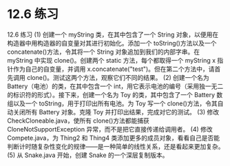 # 12.6 练习

12.6 练习
(1) 创建一个 myString 类，在其中包含了一个 String 对象，以便用在构造器中用构造器的自变量对其进行初始化。添加一个 toString()方法以及一个 concatenate()方法，令其将一个 String 对象追加到我们的内部字串。在 myString 中实现 clone()。创建两个 static 方法，每个都取得一个 myString x 指针作为自己的自变量，并调用 x.concatenate("test")。但在第二个方法中，请首先调用 clone()。测试这两个方法，观察它们不同的结果。
(2) 创建一个名为 Battery（电池）的类，在其中包含一个 int，用它表示电池的编号（采用独一无二的标识符的形式）。接下来，创建一个名为 Toy 的类，其中包含了一个 Battery 数组以及一个 toString，用于打印出所有电池。为 Toy 写一个 clone()方法，令其自动关闭所有 Battery 对象。克隆 Toy 并打印出结果，完成对它的测试。
(3) 修改 CheckCloneable.java，使所有 clone()方法都能捕获 CloneNotSupportException 异常，而不是把它直接传递给调用者。
(4) 修改 Compete.java，为 Thing2 和 Thing4 类添加更多的成员对象，看看自己是否能判断计时随复杂性变化的规律——是一种简单的线性关系，还是看起来更加复杂。
(5) 从 Snake.java 开始，创建 Snake 的一个深层复制版本。
